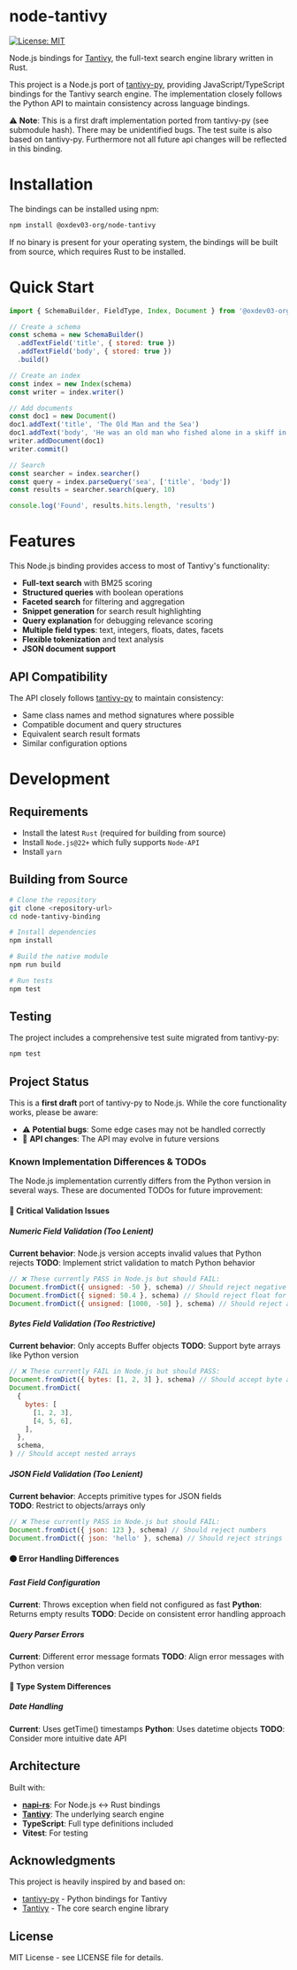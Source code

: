 # node-tantivy

[![License: MIT](https://img.shields.io/badge/License-MIT-yellow.svg)](https://opensource.org/licenses/MIT)

Node.js bindings for [Tantivy](https://github.com/quickwit-oss/tantivy), the full-text search engine library written in Rust.

This project is a Node.js port of [tantivy-py](https://github.com/quickwit-inc/tantivy-py), providing JavaScript/TypeScript bindings for the Tantivy search engine. The implementation closely follows the Python API to maintain consistency across language bindings.

⚠️ **Note**: This is a first draft implementation ported from tantivy-py (see submodule hash). There may be unidentified bugs. The test suite is also based on tantivy-py. Furthermore not all future api changes will be reflected in this binding.

# Installation

The bindings can be installed using npm:

```bash
npm install @oxdev03-org/node-tantivy
```

If no binary is present for your operating system, the bindings will be built from source, which requires Rust to be installed.

# Quick Start

```javascript
import { SchemaBuilder, FieldType, Index, Document } from '@oxdev03-org/node-tantivy'

// Create a schema
const schema = new SchemaBuilder()
  .addTextField('title', { stored: true })
  .addTextField('body', { stored: true })
  .build()

// Create an index
const index = new Index(schema)
const writer = index.writer()

// Add documents
const doc1 = new Document()
doc1.addText('title', 'The Old Man and the Sea')
doc1.addText('body', 'He was an old man who fished alone in a skiff in the Gulf Stream.')
writer.addDocument(doc1)
writer.commit()

// Search
const searcher = index.searcher()
const query = index.parseQuery('sea', ['title', 'body'])
const results = searcher.search(query, 10)

console.log('Found', results.hits.length, 'results')
```

# Features

This Node.js binding provides access to most of Tantivy's functionality:

- **Full-text search** with BM25 scoring
- **Structured queries** with boolean operations
- **Faceted search** for filtering and aggregation
- **Snippet generation** for search result highlighting
- **Query explanation** for debugging relevance scoring
- **Multiple field types**: text, integers, floats, dates, facets
- **Flexible tokenization** and text analysis
- **JSON document support**

## API Compatibility

The API closely follows [tantivy-py](https://github.com/quickwit-inc/tantivy-py) to maintain consistency:

- Same class names and method signatures where possible
- Compatible document and query structures
- Equivalent search result formats
- Similar configuration options

# Development

## Requirements

- Install the latest `Rust` (required for building from source)
- Install `Node.js@22+` which fully supports `Node-API`
- Install `yarn`

## Building from Source

```bash
# Clone the repository
git clone <repository-url>
cd node-tantivy-binding

# Install dependencies
npm install

# Build the native module
npm run build

# Run tests
npm test
```

## Testing

The project includes a comprehensive test suite migrated from tantivy-py:

```bash
npm test
```

## Project Status

This is a **first draft** port of tantivy-py to Node.js. While the core functionality works, please be aware:

- ⚠️ **Potential bugs**: Some edge cases may not be handled correctly
- 🔄 **API changes**: The API may evolve in future versions

### Known Implementation Differences & TODOs

The Node.js implementation currently differs from the Python version in several ways. These are documented TODOs for future improvement:

#### 🔴 Critical Validation Issues

##### Numeric Field Validation (Too Lenient)

**Current behavior**: Node.js version accepts invalid values that Python rejects
**TODO**: Implement strict validation to match Python behavior

```javascript
// ❌ These currently PASS in Node.js but should FAIL:
Document.fromDict({ unsigned: -50 }, schema) // Should reject negative for unsigned
Document.fromDict({ signed: 50.4 }, schema) // Should reject float for integer
Document.fromDict({ unsigned: [1000, -50] }, schema) // Should reject arrays for single fields
```

##### Bytes Field Validation (Too Restrictive)

**Current behavior**: Only accepts Buffer objects
**TODO**: Support byte arrays like Python version

```javascript
// ❌ These currently FAIL in Node.js but should PASS:
Document.fromDict({ bytes: [1, 2, 3] }, schema) // Should accept byte arrays
Document.fromDict(
  {
    bytes: [
      [1, 2, 3],
      [4, 5, 6],
    ],
  },
  schema,
) // Should accept nested arrays
```

##### JSON Field Validation (Too Lenient)

**Current behavior**: Accepts primitive types for JSON fields  
**TODO**: Restrict to objects/arrays only

```javascript
// ❌ These currently PASS in Node.js but should FAIL:
Document.fromDict({ json: 123 }, schema) // Should reject numbers
Document.fromDict({ json: 'hello' }, schema) // Should reject strings
```

#### 🟠 Error Handling Differences

##### Fast Field Configuration

**Current**: Throws exception when field not configured as fast
**Python**: Returns empty results
**TODO**: Decide on consistent error handling approach

##### Query Parser Errors

**Current**: Different error message formats
**TODO**: Align error messages with Python version

#### 🔵 Type System Differences

##### Date Handling

**Current**: Uses getTime() timestamps
**Python**: Uses datetime objects
**TODO**: Consider more intuitive date API

## Architecture

Built with:

- **[napi-rs](https://napi.rs/)**: For Node.js ↔ Rust bindings
- **[Tantivy](https://github.com/quickwit-oss/tantivy)**: The underlying search engine
- **TypeScript**: Full type definitions included
- **Vitest**: For testing

## Acknowledgments

This project is heavily inspired by and based on:

- [tantivy-py](https://github.com/quickwit-inc/tantivy-py) - Python bindings for Tantivy
- [Tantivy](https://github.com/quickwit-oss/tantivy) - The core search engine library

## License

MIT License - see LICENSE file for details.
